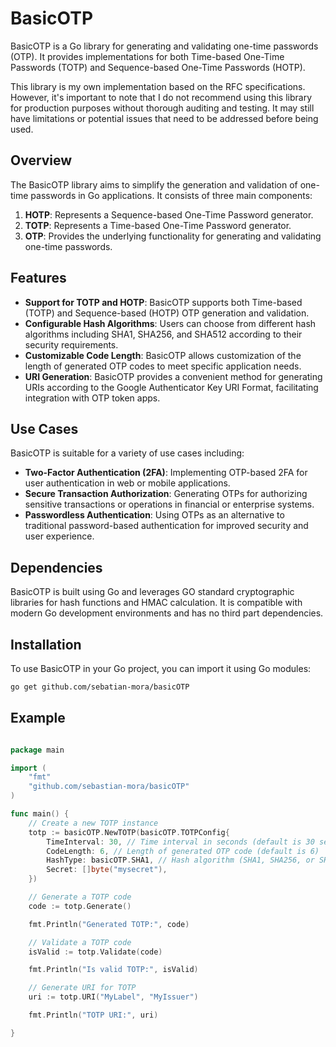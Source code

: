 # BasicOTP

BasicOTP is a Go library for generating and validating one-time passwords (OTP). It provides implementations for both Time-based One-Time Passwords (TOTP) and Sequence-based One-Time Passwords (HOTP).

This library is my own implementation based on the RFC specifications. However, it's important to note that I do not recommend using this library for production purposes without thorough auditing and testing. It may still have limitations or potential issues that need to be addressed before being used.

## Overview

The BasicOTP library aims to simplify the generation and validation of one-time passwords in Go applications. It consists of three main components:

1. **HOTP**: Represents a Sequence-based One-Time Password generator.
2. **TOTP**: Represents a Time-based One-Time Password generator.
3. **OTP**: Provides the underlying functionality for generating and validating one-time passwords.

## Features

- **Support for TOTP and HOTP**: BasicOTP supports both Time-based (TOTP) and Sequence-based (HOTP) OTP generation and validation.
- **Configurable Hash Algorithms**: Users can choose from different hash algorithms including SHA1, SHA256, and SHA512 according to their security requirements.
- **Customizable Code Length**: BasicOTP allows customization of the length of generated OTP codes to meet specific application needs.
- **URI Generation**: BasicOTP provides a convenient method for generating URIs according to the Google Authenticator Key URI Format, facilitating integration with OTP token apps.

## Use Cases

BasicOTP is suitable for a variety of use cases including:

- **Two-Factor Authentication (2FA)**: Implementing OTP-based 2FA for user authentication in web or mobile applications.
- **Secure Transaction Authorization**: Generating OTPs for authorizing sensitive transactions or operations in financial or enterprise systems.
- **Passwordless Authentication**: Using OTPs as an alternative to traditional password-based authentication for improved security and user experience.

## Dependencies

BasicOTP is built using Go and leverages GO standard cryptographic libraries for hash functions and HMAC calculation. It is compatible with modern Go development environments and has no third part dependencies.

## Installation

To use BasicOTP in your Go project, you can import it using Go modules:

```bash
go get github.com/sebatian-mora/basicOTP
```

## Example

```go

package main

import (
    "fmt"
    "github.com/sebastian-mora/basicOTP"
)

func main() {
    // Create a new TOTP instance
    totp := basicOTP.NewTOTP(basicOTP.TOTPConfig{
        TimeInterval: 30, // Time interval in seconds (default is 30 seconds)
        CodeLength: 6, // Length of generated OTP code (default is 6)
        HashType: basicOTP.SHA1, // Hash algorithm (SHA1, SHA256, or SHA512)
        Secret: []byte("mysecret"),
    })

    // Generate a TOTP code
    code := totp.Generate()

    fmt.Println("Generated TOTP:", code)

    // Validate a TOTP code
    isValid := totp.Validate(code)

    fmt.Println("Is valid TOTP:", isValid)

    // Generate URI for TOTP
    uri := totp.URI("MyLabel", "MyIssuer")

    fmt.Println("TOTP URI:", uri)

}

```

